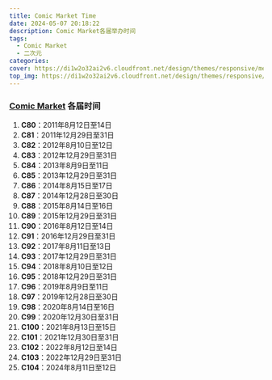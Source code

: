```yaml
---
title: Comic Market Time
date: 2024-05-07 20:18:22
description: Comic Market各届举办时间
tags:
  - Comic Market
  - 二次元
categories:
cover: https://di1w2o32ai2v6.cloudfront.net/design/themes/responsive/media/images/addons/tour_group/logo-new.svg
top_img: https://di1w2o32ai2v6.cloudfront.net/design/themes/responsive/media/images/addons/tour_group/banners/area/1.jpg
---
```


### [Comic Market](https://www.comiket.co.jp/) 各届时间

1. **C80**：2011年8月12日至14日
2. **C81**：2011年12月29日至31日
3. **C82**：2012年8月10日至12日
4. **C83**：2012年12月29日至31日
5. **C84**：2013年8月9日至11日
6. **C85**：2013年12月29日至31日
7. **C86**：2014年8月15日至17日
8. **C87**：2014年12月28日至30日
9. **C88**：2015年8月14日至16日
10. **C89**：2015年12月29日至31日
11. **C90**：2016年8月12日至14日
12. **C91**：2016年12月29日至31日
13. **C92**：2017年8月11日至13日
14. **C93**：2017年12月29日至31日
15. **C94**：2018年8月10日至12日
16. **C95**：2018年12月29日至31日
17. **C96**：2019年8月9日至11日
18. **C97**：2019年12月28日至30日
19. **C98**：2020年8月14日至16日
20. **C99**：2020年12月30日至31日
21. **C100**：2021年8月13日至15日
22. **C101**：2021年12月30日至31日
23. **C102**：2022年8月12日至14日
24. **C103**：2022年12月29日至31日
25. **C104**：2024年8月11日至12日
